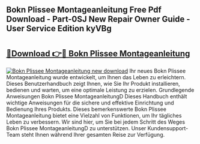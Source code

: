 ## Bokn Plissee Montageanleitung Free Pdf Download - Part-0SJ New Repair Owner Guide - User Service Edition kyVBg

# <h2><a href="http://df6s0fx.blite.top/?on=Bokn+Plissee+Montageanleitung">🔗Download 👉🔴 Bokn Plissee Montageanleitung</a></h2>

[![Bokn Plissee Montageanleitung new download](https://i.imgur.com/lujVjoI.png)](http://df6s0fx.blite.top/?on=Bokn+Plissee+Montageanleitung)
Ihr neues Bokn Plissee Montageanleitung wurde entwickelt, um Ihnen das Leben zu erleichtern. Dieses Benutzerhandbuch zeigt Ihnen, wie Sie Ihr Produkt installieren, bedienen und warten, um eine optimale Leistung zu erzielen. Grundlegende Anweisungen Bokn Plissee MontageanleitungD Dieses Handbuch enthält wichtige Anweisungen für die sichere und effektive Einrichtung und Bedienung Ihres Produkts. Dieses bemerkenswerte Bokn Plissee Montageanleitung bietet eine Vielzahl von Funktionen, um Ihr tägliches Leben zu verbessern. Wir sind hier, um Sie bei jedem Schritt des Weges Bokn Plissee MontageanleitungD zu unterstützen. Unser Kundensupport-Team steht Ihnen während Ihrer gesamten Reise zur Verfügung.
